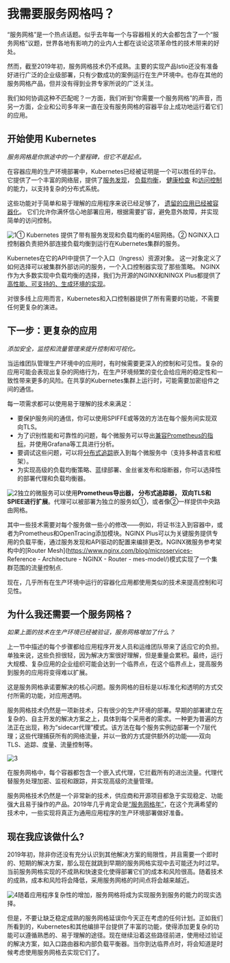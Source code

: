 # 我需要服务网格吗？

“服务网格”是一个热点话题。似乎去年每一个与容器相关的大会都包含了一个“服务网格”议题，世界各地有影响力的业内人士都在谈论这项革命性的技术带来的好处。

然而，截至2019年初，服务网格技术仍不成熟。主要的实现产品Istio还没有准备好进行广泛的企业级部署，只有少数成功的案例运行在生产环境中。也存在其他的服务网格产品，但并没有得到业界专家所说的广泛关注。

我们如何协调这种不匹配呢？一方面，我们听到“你需要一个服务网格”的声音，而另一方面，企业和公司多年来一直在没有服务网格的容器平台上成功地运行着它们的应用。

## 开始使用 Kubernetes

*服务网格是你旅途中的一个里程碑，但它不是起点。*

在容器应用的生产环境部署中，Kubernetes已经被证明是一个可以胜任的平台。它提供了一个丰富的网络层，提供了[服务发现](https://kubernetes.io/docs/concepts/services-networking/service/#discovering-services)， [负载均衡](https://kubernetes.io/docs/concepts/services-networking/service/#virtual-ips-and-service-proxies)， [健康检查](https://kubernetes.io/docs/concepts/workloads/pods/pod-lifecycle/#container-probes) 和[访问控制](https://kubernetes.io/docs/concepts/services-networking/network-policies/) 的能力，以支持复杂的分布式系统。

这些功能对于简单和易于理解的应用程序来说已经足够了， [遗留的应用已经被容器化](https://www.docker.com/solutions/MTA)。 它们允许你满怀信心地部署应用，根据需要扩容，避免意外故障，并实现简单的访问控制。

![1](https://ws1.sinaimg.cn/large/006tKfTcly1g1byouk0a6j30sg0da3zi.jpg)① Kubernetes 提供了带有服务发现和负载均衡的4层网络。② NGINX入口控制器负责把外部连接负载均衡到运行在Kubernetes集群的服务。

Kubernetes在它的API中提供了一个入口（Ingress）资源对象。 这一对象定义了如何选择可以被集群外部访问的服务，一个入口控制器实现了那些策略。 NGINX作为大多数实现中负载均衡的选择，我们为开源的NGINX和NINGX Plus都提供了[高性能、可支持的、生成环境的实现](https://www.nginx.com/products/nginx/kubernetes-ingress-controller/)。

对很多线上应用而言，Kubernetes和入口控制器提供了所有需要的功能，不需要任何更复杂的演进。

## 下一步：更复杂的应用

*添加安全，监控和流量管理来提升控制和可视化。*

当运维团队管理生产环境中的应用时，有时候需要更深入的控制和可见性。复杂的应用可能会表现出复杂的网络行为，在生产环境频繁的变化会给应用的稳定性和一致性带来更多的风险。在共享的Kubernetes集群上运行时，可能需要加密组件之间的通信。

每一项需求都可以使用易于理解的技术来满足：

- 要保护服务间的通信，你可以使用SPIFFE或等效的方法在每个服务间实现双向TLS。
- 为了识别性能和可靠性的问题，每个微服务可以导出[兼容Prometheus的指标](https://prometheus.io/docs/instrumenting/ters/)，并使用Grafana等工具进行分析。
- 要调试这些问题，可以将[分布式追踪](https://opentracing.io/docs/overview/tracers/)嵌入到每个微服务中（支持多种语言和框架）。
- 为实现高级的负载均衡策略、蓝绿部署、金丝雀发布和熔断器，你可以选择性的部署代理和负载均衡器。

![2](https://ws2.sinaimg.cn/large/006tKfTcly1g1d0pnxtybj30sg0brdgp.jpg)独立的微服务可以使用**Prometheus导出器， 分布式追踪器， 双向TLS和SPIEE进行扩展**。代理可以被部署为独立的服务如①，或者像②一样提供中央路由网格。

其中一些技术需要对每个服务做一些小的修改——例如，将证书注入到容器中，或者为Prometheus和OpenTracing添加模块。NGINX Plus可以为关键服务提供专用的负载平衡，通过服务发现和API驱动的配置来编排更改。NGINX微服务参考架构中的[Router Mesh](https://www.nginx.com/blog/microservices- Reference - Architecture - NGINX - Router - mes-model/)模式实现了一个集群范围的流量控制点.

现在，几乎所有在生产环境中运行的容器化应用都使用类似的技术来提高控制和可见性。

## 为什么我还需要一个服务网格？

*如果上面的技术在生产环境已经被验证，服务网格增加了什么？*

上一节中描述的每个步骤都给应用程序开发人员和运维团队带来了适应它的负担。单独来说，这些负担很轻，因为解决方案很好理解，但是重量会累积。最终，运行大规模、复杂应用的企业组织可能会达到一个临界点，在这个临界点上，提高服务到服务的应用将变得难以扩展。

这是服务网格承诺要解决的核心问题。服务网格的目标是以标准化和透明的方式交付所需的功能，对应用透明。

服务网格技术仍然是一项新技术，只有很少的生产环境的部署。早期的部署建立在复杂的、自主开发的解决方案之上，具体到每个采用者的需求。一种更为普遍的方法正在出现，称为“sidecar代理”模式。该方法在每个服务实例边部署一个7层代理；这些代理捕获所有的网络流量，并以一致的方式提供额外的功能——双向TLS、追踪、度量、流量控制等。

![3](https://ws3.sinaimg.cn/large/006tKfTcly1g1d19j3xxqj30sg0e0wg0.jpg)

在服务网格中，每个容器都包含一个嵌入式代理，它拦截所有的进出流量。代理代替服务处理加密、监视和跟踪，并实现高级的流量管理。

服务网格技术仍然是一个非常新的技术，供应商和开源项目都急于实现稳定、功能强大且易于操作的产品。2019年几乎肯定会是[“服务网格年”](https://businesscomputingworld.co.uk/t/year-of-service-mesh-what-to-in-2019/1345)，在这个充满希望的技术中，一些实现将真正为通用应用程序的生产环境部署做好准备。

## 现在我应该做什么?

2019年初，除非你还没有充分认识到其他解决方案的局限性，并且需要一个即时的、短期的解决方案，那么现在就跳到早期的服务网格实现中去可能还为时过早。当前服务网格实现的不成熟和快速变化使得部署它们的成本和风险很高。随着技术的成熟，成本和风险将会降低，采用服务网格的时间点将会越来越近。

![4](https://ws2.sinaimg.cn/large/006tKfTcly1g1d1iior8kj30sg0fxjs0.jpg)随着应用程序复杂性的增加，服务网格将成为实现服务到服务的能力的现实选择。

但是，不要让缺乏稳定成熟的服务网格延误你今天正在考虑的任何计划。正如我们所看到的，Kubernetes和其他编排平台提供了丰富的功能，使得添加更复杂的功能可以遵循熟悉的、易于理解的途径。现在继续沿着这些路径前进，使用经过验证的解决方案，如入口路由器和内部负载平衡器。当你到达临界点时，将会知道是时候考虑使用服务网格去实现它们了。